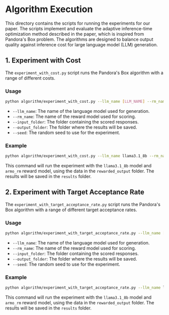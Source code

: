 # Algorithm Execution

This directory contains the scripts for running the experiments for our paper. The scripts implement and evaluate the adaptive inference-time optimization method described in the paper, which is inspired from Pandora's Box problem. The algorithms are designed to balance output quality against inference cost for large language model (LLM) generation.

## 1. Experiment with Cost

The `experiment_with_cost.py` script runs the Pandora's Box algorithm with a range of different costs.

### Usage

```bash
python algorithm/experiment_with_cost.py --llm_name [LLM_NAME] --rm_name [RM_NAME] --input_folder [INPUT_FOLDER] --output_folder [OUTPUT_FOLDER] --seed [SEED]
```

-   `--llm_name`: The name of the language model used for generation.
-   `--rm_name`: The name of the reward model used for scoring.
-   `--input_folder`: The folder containing the scored responses.
-   `--output_folder`: The folder where the results will be saved.
-   `--seed`: The random seed to use for the experiment.

### Example

```bash
python algorithm/experiment_with_cost.py --llm_name llama3.1_8b --rm_name armo_rm --input_folder rewarded_output --output_folder results --seed 42
```

This command will run the experiment with the `llama3.1_8b` model and `armo_rm` reward model, using the data in the `rewarded_output` folder. The results will be saved in the `results` folder.

## 2. Experiment with Target Acceptance Rate

The `experiment_with_target_acceptance_rate.py` script runs the Pandora's Box algorithm with a range of different target acceptance rates.

### Usage

```bash
python algorithm/experiment_with_target_acceptance_rate.py --llm_name [LLM_NAME] --rm_name [RM_NAME] --input_folder [INPUT_FOLDER] --output_folder [OUTPUT_FOLDER] --seed [SEED]
```

-   `--llm_name`: The name of the language model used for generation.
-   `--rm_name`: The name of the reward model used for scoring.
-   `--input_folder`: The folder containing the scored responses.
-   `--output_folder`: The folder where the results will be saved.
-   `--seed`: The random seed to use for the experiment.

### Example

```bash
python algorithm/experiment_with_target_acceptance_rate.py --llm_name llama3.1_8b --rm_name armo_rm --input_folder rewarded_output --output_folder results --seed 42
```

This command will run the experiment with the `llama3.1_8b` model and `armo_rm` reward model, using the data in the `rewarded_output` folder. The results will be saved in the `results` folder.
